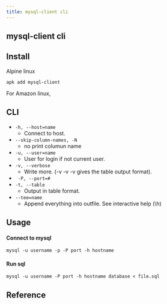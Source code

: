```yaml
---
title: mysql-client cli
---
```


## mysql-client cli

## Install
Alpine linux

```
apk add mysql-client
```

For Amazon linux,

## CLI

* `-h, --host=name`
    * Connect to host.
* `--skip-column-names, -N`
    * no print columun name
* `-u, --user=name`
    * User for login if not current user.
* `-v, --verbose`
    * Write more. (-v -v -v gives the table output format).
* ` -P, --port=#`
* `-t, --table`
    * Output in table format.
* `--tee=name`
    * Append everything into outfile. See interactive help (\h)


## Usage

#### Connect to mysql

```
mysql -u username -p -P port -h hostname
```

#### Run sql

```
mysql -u username -P port -h hostname database < file.sql
```

## Reference
